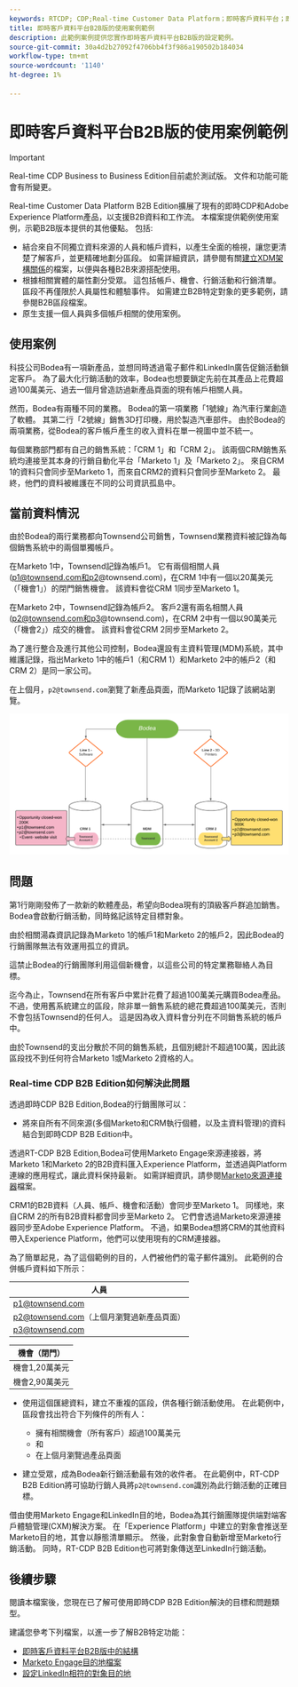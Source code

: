 ```yaml
---
keywords: RTCDP; CDP;Real-time Customer Data Platform；即時客戶資料平台；即時CDP; CDP; RTCDP
title: 即時客戶資料平台B2B版的使用案例範例
description: 此範例案例提供您實作即時客戶資料平台B2B版的設定範例。
source-git-commit: 30a4d2b27092f4706bb4f3f986a190502b184034
workflow-type: tm+mt
source-wordcount: '1140'
ht-degree: 1%

---
```


# 即時客戶資料平台B2B版的使用案例範例

>[!IMPORTANT]
>
>Real-time CDP Business to Business Edition目前處於測試版。 文件和功能可能會有所變更。

Real-time Customer Data Platform B2B Edition擴展了現有的即時CDP和Adobe Experience Platform產品，以支援B2B資料和工作流。 本檔案提供範例使用案例，示範B2B版本提供的其他優點。 包括:

- 結合來自不同獨立資料來源的人員和帳戶資料，以產生全面的檢視，讓您更清楚了解客戶，並更精確地劃分區段。 如需詳細資訊，請參閱有關[建立XDM架構關係](./schemas/b2b.md)的檔案，以便與各種B2B來源搭配使用。
- 根據相關實體的屬性劃分受眾。 這包括帳戶、機會、行銷活動和行銷清單。 區段不再僅限於人員屬性和體驗事件。 如需建立B2B特定對象的更多範例，請參閱B2B區段檔案。
   <!-- PLACEHOLDER [B2B segmentation documentation]()  -->
- 原生支援一個人員與多個帳戶相關的使用案例。

## 使用案例

科技公司Bodea有一項新產品，並想同時透過電子郵件和LinkedIn廣告促銷活動鎖定客戶。 為了最大化行銷活動的效率，Bodea也想要鎖定先前在其產品上花費超過100萬美元、過去一個月曾造訪過新產品頁面的現有帳戶相關人員。

然而，Bodea有兩種不同的業務。 Bodea的第一項業務「1號線」為汽車行業創造了軟體。 其第二行「2號線」銷售3D打印機，用於製造汽車部件。 由於Bodea的兩項業務，從Bodea的客戶帳戶產生的收入資料在單一視圖中並不統一。

每個業務部門都有自己的銷售系統：「CRM 1」和「CRM 2」。 該兩個CRM銷售系統均連接至其本身的行銷自動化平台「Marketo 1」及「Marketo 2」。 來自CRM 1的資料只會同步至Marketo 1，而來自CRM2的資料只會同步至Marketo 2。 最終，他們的資料被維護在不同的公司資訊孤島中。

<!-- ![lines of business diagram](./assets/lines-of-business.png) -->

## 當前資料情況

由於Bodea的兩行業務都向Townsend公司銷售，Townsend業務資料被記錄為每個銷售系統中的兩個單獨帳戶。

在Marketo 1中，Townsend記錄為帳戶1。 它有兩個相關人員(p1@townsend.com和p2@townsend.com)，在CRM 1中有一個以20萬美元（「機會1」）的閉門銷售機會。 該資料會從CRM 1同步至Marketo 1。

在Marketo 2中，Townsend記錄為帳戶2。 客戶2還有兩名相關人員(p2@townsend.com和p3@townsend.com)，在CRM 2中有一個以90萬美元（「機會2」）成交的機會。 該資料會從CRM 2同步至Marketo 2。

為了進行整合及進行其他公司控制，Bodea還設有主資料管理(MDM)系統，其中維護記錄，指出Marketo 1中的帳戶1（和CRM 1）和Marketo 2中的帳戶2（和CRM 2）是同一家公司。

在上個月，`p2@townsend.com`瀏覽了新產品頁面，而Marketo 1記錄了該網站瀏覽。

![帳戶資訊圖表](./assets/account-info.png)

## 問題

第1行剛剛發佈了一款新的軟體產品，希望向Bodea現有的頂級客戶群追加銷售。 Bodea會啟動行銷活動，同時銘記該特定目標對象。

由於相關湯森資訊記錄為Marketo 1的帳戶1和Marketo 2的帳戶2，因此Bodea的行銷團隊無法有效運用孤立的資訊。

這禁止Bodea的行銷團隊利用這個新機會，以這些公司的特定業務聯絡人為目標。

迄今為止，Townsend在所有客戶中累計花費了超過100萬美元購買Bodea產品。 不過，使用舊系統建立的區段，除非單一銷售系統的總花費超過100萬美元，否則不會包括Townsend的任何人。 這是因為收入資料會分列在不同銷售系統的帳戶中。

由於Townsend的支出分散於不同的銷售系統，且個別總計不超過100萬，因此該區段找不到任何符合Marketo 1或Marketo 2資格的人。

### Real-time CDP B2B Edition如何解決此問題

透過即時CDP B2B Edition,Bodea的行銷團隊可以：

- 將來自所有不同來源(多個Marketo和CRM執行個體，以及主資料管理)的資料結合到即時CDP B2B Edition中。

透過RT-CDP B2B Edition,Bodea可使用Marketo Engage來源連接器，將Marketo 1和Marketo 2的B2B資料匯入Experience Platform，並透過與Platform連線的應用程式，讓此資料保持最新。 如需詳細資訊，請參閱[Marketo來源連接器](../sources/connectors/adobe-applications/marketo/marketo.md)檔案。

CRM1的B2B資料（人員、帳戶、機會和活動）會同步至Marketo 1。 同樣地，來自CRM 2的所有B2B資料都會同步至Marketo 2。 它們會透過Marketo來源連接器同步至Adobe Experience Platform。 不過，如果Bodea想將CRM的其他資料帶入Experience Platform，他們可以使用現有的CRM連接器。

為了簡單起見，為了這個範例的目的，人們被他們的電子郵件識別。 此範例的合併帳戶資料如下所示：

| 人員 |
|---|
| p1@townsend.com |
| p2@townsend.com（上個月瀏覽過新產品頁面） |
| p3@townsend.com |

| 機會（閉門） |
|---|
| 機會1,20萬美元 |
| 機會2,90萬美元 |

- 使用這個匯總資料，建立不重複的區段，供各種行銷活動使用。 在此範例中，區段會找出符合下列條件的所有人：

   - 擁有相關機會（所有客戶）超過100萬美元
   - 和
   - 在上個月瀏覽過產品頁面

- 建立受眾，成為Bodea新行銷活動最有效的收件者。 在此範例中，RT-CDP B2B Edition將可協助行銷人員將`p2@townsend.com`識別為此行銷活動的正確目標。

借由使用Marketo Engage和LinkedIn目的地，Bodea為其行銷團隊提供端對端客戶體驗管理(CXM)解決方案。 在「Experience Platform」中建立的對象會推送至Marketo目的地，其會以靜態清單顯示。 然後，此對象會自動新增至Marketo行銷活動。 同時，RT-CDP B2B Edition也可將對象傳送至LinkedIn行銷活動。

## 後續步驟

閱讀本檔案後，您現在已了解可使用即時CDP B2B Edition解決的目標和問題類型。

建議您參考下列檔案，以進一步了解B2B特定功能：

<!-- - [Marketo connector]() -->
- [即時客戶資料平台B2B版中的結構](./schemas/b2b.md)
- [Marketo Engage目的地檔案](https://experienceleague.adobe.com/docs/experience-platform/destinations/catalog/adobe/marketo-engage.html)
- [設定LinkedIn相符的對象目的地](https://experienceleague.adobe.com/docs/experience-platform/destinations/catalog/social/linkedin.html#connect)

<!-- PLACEHOLDER -->
<!-- - [Account Profiles]() -->
<!-- - [B2B Segmentation examples]() -->
<!-- PLACEHOLDERS to tutorial / account profiles / B2B connectors / segmentation examples -->
